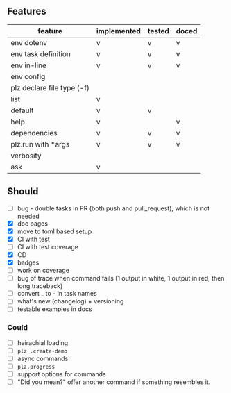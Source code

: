 ## Features

| feature                    | implemented | tested | doced |
| -------------------------- | ----------- | ------ | ----- |
| env dotenv                 | v           | v      | v     |
| env task definition        | v           | v      | v     |
| env in-line                | v           | v      | v     |
| env config                 |             |        |       |
| plz declare file type (-f) |             |        |       |
| list                       | v           |        |       |
| default                    | v           | v      |       |
| help                       | v           |        | v     |
| dependencies               | v           | v      | v     |
| plz.run with *args         | v           | v      | v     |
| verbosity                  |             |        |       |
| ask                        | v           |        |       |

## Should
- [ ] bug - double tasks in PR (both push and pull_request), which is not needed
- [x] doc pages
- [x] move to toml based setup
- [x] CI with test
- [ ] CI with test coverage
- [x] CD
- [x] badges
- [ ] work on coverage
- [ ] bug of trace when command fails (1 output in white, 1 output in red, then long traceback)
- [ ] convert _ to - in task names
- [ ] what's new (changelog) + versioning
- [ ] testable examples in docs

### Could
- [ ] heirachial loading
- [ ] `plz .create-demo`
- [ ] async commands
- [ ] `plz.progress`
- [ ] support options for commands
- [ ] "Did you mean?" offer another command if something resembles it.